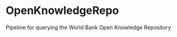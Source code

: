 OpenKnowledgeRepo
=================

Pipeline for querying the World Bank Open Knowledge Repository
